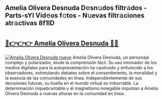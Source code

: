 ## Amelia Olivera Desnuda D𝚎sn𝚞dos filtr𝚊dos - Parts-sYI Vid𝚎os f𝚘tos - N𝚞evas filtr𝚊ciones atr𝚊ctivas 8f1lD

# <h2><a href="http://mbbxsgm.tromn.icu/?c=Amelia+Olivera+Desnuda">🔗👉👉👉 Amelia Olivera Desnuda 🔗🔗</a></h2>

[![Amelia Olivera Desnuda nuevo](https://i.imgur.com/pEAQMta.gif)](http://mbbxsgm.tromn.icu/?c=Amelia+Olivera+Desnuda)
Amelia Olivera Desnuda, un personaje complejo y polarizador, elude la comprensión fácil. Su uso innovador de los medios digitales para la autopresentación ha cautivado y enfurecido a los observadores, estimulando debates sobre el consentimiento, la moralidad y la esencia de las comunidades en línea. Independientemente de sus decisiones futuras, su huella en el mundo virtual es imborrable. La determinación inquebrantable y el magnetismo innegable impulsan a Amelia Olivera Desnuda a nuevas alturas en la comunidad en línea.
